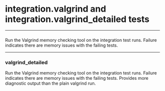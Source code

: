 # integration.valgrind and integration.valgrind_detailed tests

-----
###
Run the Valgrind memory checking tool on the integration test runs. Failure indicates there are memory issues with the failing tests.

-----
### valgrind_detailed
Run the Valgrind memory checking tool on the integration test runs. Failure indicates there are memory issues with the failing tests. Provides more diagnostic output than the plain valgrind run.
